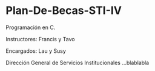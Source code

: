 # Plan-De-Becas-STI-IV

Programación en C.

Instructores: Francis y Tavo

Encargados: Lau y Susy

Dirección General de Servicios Institucionales ...blablabla

